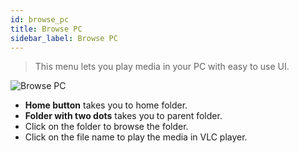 ```yaml
---
id: browse_pc
title: Browse PC
sidebar_label: Browse PC
---
```


> This menu lets you play media in your PC with easy to use UI.

<div class="row">
  <div class="col">
    <img src="/vlc-docs/img/tutorial/browse_pc.jpeg" alt="Browse PC"></img>
  </div>
  <div class="col">
    <ul>
      <li><b>Home button</b> takes you to home folder.</li>
      <li><b>Folder with two dots</b> takes you to parent folder.</li>
      <li>Click on the folder to browse the folder.</li>
      <li>Click on the file name to play the media in VLC player.</li>
    </ul>
  </div>
</div>